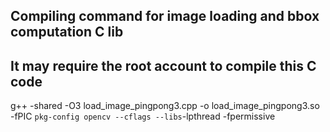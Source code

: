 ## Compiling command for image loading and bbox computation C lib
## It may require the root account to compile this C code
g++ -shared -O3 load_image_pingpong3.cpp -o load_image_pingpong3.so -fPIC `pkg-config opencv --cflags --libs`-lpthread -fpermissive

 
